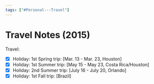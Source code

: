 ```yaml
---
tags: ["#Personal---Travel"]
---
```

# Travel Notes (2015)

Travel:

- [x] Holiday: 1st Spring trip: \[Mar. 13 - Mar. 23, Houston\]   
- [x] Holiday: 1st Summer trip: \[May 15 - May 23, Costa Rica/Houston\]
- [x] Holiday: 2nd Summer trip: \[July 16 - July 20, Orlando\]
- [x] Holiday: 1st Fall trip: \[Brazil\]

